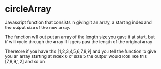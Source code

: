 # circleArray
Javascript function that consists in giving it an array, a starting index and the output size of the new array. 


The function will out put an array of the length size you gave it at start, but if will cycle through the array if it gets past the length 
of the original array 

Therefore if you have this [1,2,3,4,5,6,7,8,9] and you tell the function to give you an array starting at index 6 of size 5 the output would
look like this [7,8,9,1,2] and so on

